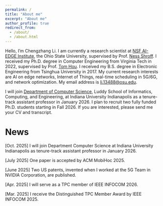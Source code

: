 ```yaml
---
permalink: /
title: "About me"
excerpt: "About me"
author_profile: true
redirect_from: 
  - /about/
  - /about.html
---
```


Hello, I’m Chengzhang Li. I am currently a research scientist at [NSF AI-EDGE Institute](https://aiedge.osu.edu/), the Ohio State University, supervised by Prof. [Ness Shroff](https://u.osu.edu/shroff-11/). I received my Ph.D. degree in Computer Engineering from Virginia Tech in 2022, supervised by Prof. [Tom Hou](https://www.cnsr.ictas.vt.edu/THou.html). I received my B.S. degree in Electronic Engineering from Tsinghua University in 2017. My current research interests are AI on edge networks, Internet of Things, real-time scheduling in 5G/6G, and network optimization.  My email address is li.13488@osu.edu.

I will join [Department of Computer Science](https://luddy.indianapolis.iu.edu/about/departments/cs/index.html), Luddy School of Informatics, Computing, and Engineering, at Indiana University Indianapolis as a tenure-track assistant professor in January 2026. I plan to recruit two fully funded Ph.D. students starting in Fall 2026. If you are interested, please send me your CV and transcript.

News
======
\[Oct. 2025\] I will join Department Computer Science at Indiana University Indianapolis as tenure-track assistant professor in January 2026.

\[July 2025\] One paper is accepted by ACM MobiHoc 2025.

\[June 2025\] Two US patents, invented when I worked at the 5G Team in NVIDIA Corporation, are published.

\[Apr. 2025\] I will serve as a TPC member of IEEE INFOCOM 2026.

\[Mar. 2025\] I receive the Distinguished TPC Member Award by IEEE INFOCOM 2025.






